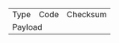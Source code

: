 <table>
    <tbody>
        <tr>
            <td>Type</td>
            <td>Code</td>
            <td>Checksum</td>
        </tr>
        <tr>
            <td colspan=3>Payload</td>
        </tr>
    </tbody>
</table>